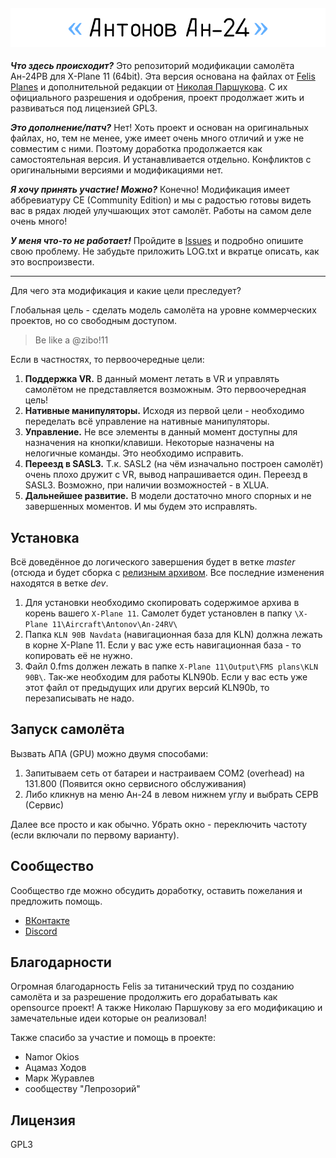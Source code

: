 <h4 align="center">
  <img alt="Antonov An-24RV (CE)" src="readme-head.png">
</h4>

***Что здесь происходит?*** Это репозиторий модификации самолёта Ан-24РВ для X-Plane 11 (64bit).
Эта версия основана на файлах от [Felis Planes](http://felis-planes.com/) и дополнительной редакции от [Николая Паршукова](https://github.com/parshukov/An24-Felis-for-XP11).
С их официального разрешения и одобрения, проект продолжает жить и развиваться под лицензией GPL3.

***Это дополнение/патч?*** Нет! Хоть проект и основан на оригинальных файлах, но, тем не менее, уже имеет очень много отличий и уже не совместим с ними. Поэтому доработка продолжается как самостоятельная версия. И устанавливается отдельно. Конфликтов с оригинальными версиями и модификациями нет.

***Я хочу принять участие! Можно?*** Конечно! Модификация имеет аббревиатуру CE (Community Edition) и мы с радостью готовы видеть вас в рядах людей улучшающих этот самолёт. Работы на самом деле очень много!

***У меня что-то не работает!*** Пройдите в [Issues](https://github.com/mixMugz/An-24RV/issues) и подробно опишите свою проблему. Не забудьте приложить LOG.txt и вкратце описать, как это воспроизвести.

---

Для чего эта модификация и какие цели преследует?

Глобальная цель - сделать модель самолёта на уровне коммерческих проектов, но со свободным доступом.
>Be like a @zibo!11

Если в частностях, то первоочередные цели:

1. **Поддержка VR.** В данный момент летать в VR и управлять самолётом не представляется возможным. Это первоочередная цель!
2. **Нативные манипуляторы.** Исходя из первой цели - необходимо переделать всё управление
   на нативные манипуляторы.
3. **Управление.** Не все элементы в данный момент доступны для назначения на кнопки/клавиши. Некоторые
   назначены на нелогичные команды. Это необходимо исправить.
4. **Переезд в SASL3.** Т.к. SASL2 (на чём изначально построен самолёт) очень плохо дружит с VR,
   вывод напрашивается один. Переезд в SASL3. Возможно, при наличии возможностей - в XLUA.
5. **Дальнейшее развитие.** В модели достаточно много спорных и не завершенных моментов. И мы будем это исправлять.

## Установка

Всё доведённое до логического завершения будет в ветке *master* (отсюда и будет сборка с [релизным архивом](https://github.com/mixMugz/An-24RV/releases). Все последние изменения находятся в ветке *dev*.

1. Для установки необходимо скопировать содержимое архива в корень вашего `X-Plane 11`.
   Самолет будет установлен в папку `\X-Plane 11\Aircraft\Antonov\An-24RV\`
2. Папка `KLN 90B Navdata` (навигационная база для KLN) должна лежать в корне X-Plane 11. Если у вас уже есть навигационная база - то копировать её не нужно.
3. Файл 0.fms должен лежать в папке `X-Plane 11\Output\FMS plans\KLN 90B\`. Так-же необходим для работы KLN90b. Если у вас есть уже этот файл от предыдущих или других версий KLN90b, то перезаписывать не надо.

## Запуск самолёта

Вызвать АПА (GPU) можно двумя способами:

1. Запитываем сеть от батареи и настраиваем COM2 (overhead) на 131.800 (Появится окно сервисного обслуживания)
2. Либо кликнув на меню Ан-24 в левом нижнем углу и выбрать СЕРВ (Сервис)

Далее все просто и как обычно. Убрать окно - переключить частоту (если включали по первому варианту).

## Сообщество

Сообщество где можно обсудить доработку, оставить пожелания и предложить помощь.

- [ВКонтакте](https://vk.com/an24rv_ce)
- [Discord](https://discord.gg/tAfXsqV)

## Благодарности

Огромная благодарность Felis за титанический труд по созданию самолёта и за разрешение продолжить его дорабатывать как opensource проект! А также Николаю Паршукову за его модификацию и замечательные идеи которые он реализовал!

Также спасибо за участие и помощь в проекте:

- Namor Okios
- Ацамаз Ходов
- Марк Журавлев
- сообществу "Лепрозорий"

## Лицензия

GPL3